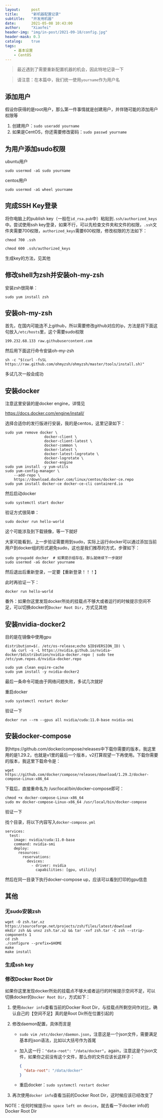 ```yaml
---
layout:     post
title:      "新机器配置记录"
subtitle:   "开发用机器"
date:       2021-05-08 10:43:00
author:     "Xiaofei"
header-img: "img/in-post/2021-09-18/config.jpg"
header-mask: 0.3
catalog:    true
tags:
    - 基本设置
    - CentOS
---
```




> 最近遇到了需要重新配置机器的机会，因此特地记录一下

> 请注意：在本篇中，我们统一使用`yourname`作为用户名



## 添加用户

假设你获得的是root用户，那么第一件事情就是创建用户，并伴随可能的添加用户权限等

1. 创建用户：`sudo useradd yourname`
2. 如果是CentOS，你还需要修改密码：`sudo passwd yourname`



## 为用户添加sudo权限

ubuntu用户

`sudo usermod -aG sudo yourname` 

centos用户

`sudo usermod -aG wheel yourname` 



## 完成SSH Key登录

将你电脑上的publish key（一般在`id_rsa.pub`中）粘贴到`.ssh/authorized_keys`中。尝试使用ssh key登录，如果不行，可以先检查文件夹和文件的权限，`.ssh`文件夹需要700权限，`authorized_keys`需要600权限，修改权限的方法如下：

```
chmod 700 .ssh

chmod 600 .ssh/authorized_keys
```

生成key的方法，见其他



## 修改shell为zsh并安装oh-my-zsh

安装zsh很简单：

```
sudo yum install zsh
```



## 安装oh-my-zsh

首先，在国内可能连不上github，所以需要修改github对应的ip，方法是将下面这句放入`/etc/hosts`里，这个需要sudo权限

 ```
 199.232.68.133 raw.githubusercontent.com
 ```

然后用下面这行命令安装oh-my-zsh

`sh -c "$(curl -fsSL https://raw.github.com/ohmyzsh/ohmyzsh/master/tools/install.sh)"`

多试几次一般会成功





## 安装docker

注意这里安装的是docker engine，详情见

https://docs.docker.com/engine/install/

选择合适你的发行版进行安装，我的是centos，这里记录如下：

```
sudo yum remove docker \
                  docker-client \
                  docker-client-latest \
                  docker-common \
                  docker-latest \
                  docker-latest-logrotate \
                  docker-logrotate \
                  docker-engine
sudo yum install -y yum-utils
sudo yum-config-manager \
    --add-repo \
    https://download.docker.com/linux/centos/docker-ce.repo
sudo yum install docker-ce docker-ce-cli containerd.io
```

然后启动docker

```
sudo systemctl start docker
```

验证方式很简单：

```
sudo docker run hello-world
```

这个可能涉及到下载镜像，等一下就好

大家可能看到，上一步验证需要用到sudo，实际上运行docker可以通过添加当前用户到docker组的形式避免sudo，这也是我们推荐的方式，步骤如下：

```
sudo groupadd docker  # 如果提示组存在，那么就继续下一步就好
sudo usermod -aG docker yourname
```

然后退出后重新登录，一定要【重新登录！！！】

此时再验证一下：

```
docker run hello-world
```



番外：如果你这里发现docker所处的挂载点不够大或者运行的时候提示空间不足，可以切换docker的`Docker Root Dir`，方式见其他



## 安装nvidia-docker2

目的是在镜像中使用gpu

```
distribution=$(. /etc/os-release;echo $ID$VERSION_ID) \
   && curl -s -L https://nvidia.github.io/nvidia-docker/$distribution/nvidia-docker.repo | sudo tee /etc/yum.repos.d/nvidia-docker.repo

sudo yum clean expire-cache
sudo yum install -y nvidia-docker2
```

最后一条命令可能由于网络问题失败，多试几次就好



重启docker

```
sudo systemctl restart docker
```

验证一下

```
docker run --rm --gpus all nvidia/cuda:11.0-base nvidia-smi
```



## 安装docker-compose

到https://github.com/docker/compose/releases中下载你需要的版本，我这里用的是1.29.2，也就是v1里的最后一个版本，v2打算观望一下再使用。下载你需要的版本，我这里下载命令是：

```
wget https://github.com/docker/compose/releases/download/1.29.2/docker-compose-Linux-x86_64
```

下载后，直接重命名为 /usr/local/bin/docker-compose即可：

```
chmod +x docker-compose-Linux-x86_64
sudo mv docker-compose-Linux-x86_64 /usr/local/bin/docker-compose
```

验证一下

找个目录，将以下内容写入`docker-compose.yml`

```
services:
  test:
    image: nvidia/cuda:11.0-base
    command: nvidia-smi
    deploy:
      resources:
        reservations:
          devices:
            - driver: nvidia
              capabilities: [gpu, utility]
```

然后在同一目录下执行docker-compose up，应该可以看到打印的gpu信息





## 其他

### 无sudo安装zsh

```
wget -O zsh.tar.xz https://sourceforge.net/projects/zsh/files/latest/download
mkdir zsh && unxz zsh.tar.xz && tar -xvf zsh.tar -C zsh --strip-components 1
cd zsh
./configure --prefix=$HOME
make
make install
```



### 生成ssh key



### 修改Docker Root Dir

如果你这里发现docker所处的挂载点不够大或者运行的时候提示空间不足，可以切换docker的`Docker Root Dir`，方式如下：

1. 使用`docker info`查看当前的Docker Root Dir，与挂载点所剩空间作对比，确认自己的【空间不足】真的是Root Dir所在位置引起的

2. 修改daemon配置，具体而言是

   * `sudo vim /etc/docker/daemon.json`，注意这是一个json文件，需要满足基本的json语法，比如以大括号作为首尾

   * 加入这一行：`"data-root": "/data/docker"`，again，注意这是个json文件，如果你之前没有这个文件，那么你的文件应该长这样子：

     ```json
     {
       "data-root": "/data/docker"
     }
     ```

   * 重启docker：`sudo systemctl restart docker`

3. 再次使用`docker info`查看当前的Docker Root Dir，这时候应该已经改变了

NOTE：任何时候提示`no space left on device`，就去看一下docker info的Docker Root Dir

